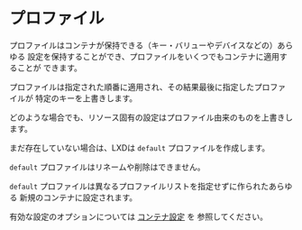 # プロファイル
<!-- Profiles -->
<!--
Profiles can store any configuration that a container can (key/value or
devices) and any number of profiles can be applied to a container.
-->
プロファイルはコンテナが保持できる（キー・バリューやデバイスなどの）あらゆる
設定を保持することができ、プロファイルをいくつでもコンテナに適用することが
できます。

<!--
Profiles are applied in the order they are specified so the last profile to
specify a specific key wins.
-->
プロファイルは指定された順番に適用され、その結果最後に指定したプロファイルが
特定のキーを上書きします。

<!--
In any case, resource-specific configuration always overrides that coming from
the profiles.
-->
どのような場合でも、リソース固有の設定はプロファイル由来のものを上書きします。

<!--
If not present, LXD will create a `default` profile.
-->
まだ存在していない場合は、LXDは `default` プロファイルを作成します。

<!--
The `default` profile cannot be renamed or removed.
-->
`default` プロファイルはリネームや削除はできません。

<!--
The `default` profile is set for any new container created which doesn't
specify a different profiles list.
-->
`default` プロファイルは異なるプロファイルリストを指定せずに作られたあらゆる
新規のコンテナに設定されます。

<!--
See [container configuration](containers.md) for valid configuration options.
-->
有効な設定のオプションについては [コンテナ設定](containers.md) を
参照してください。
